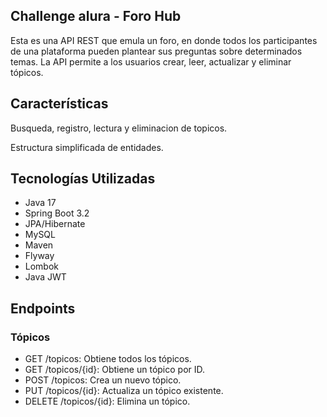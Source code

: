 ## Challenge alura - Foro Hub

Esta es una API REST que emula un foro, en donde todos los participantes de una plataforma pueden plantear sus preguntas sobre determinados temas.
La API permite a los usuarios crear, leer, actualizar y eliminar tópicos.

## Características

Busqueda, registro, lectura y eliminacion de topicos.

Estructura simplificada de entidades.

## Tecnologías Utilizadas

- Java 17
- Spring Boot 3.2
- JPA/Hibernate
- MySQL
- Maven
- Flyway
- Lombok
- Java JWT

## Endpoints
### Tópicos
- GET /topicos: Obtiene todos los tópicos.
- GET /topicos/{id}: Obtiene un tópico por ID.
- POST /topicos: Crea un nuevo tópico.
- PUT /topicos/{id}: Actualiza un tópico existente.
- DELETE /topicos/{id}: Elimina un tópico.